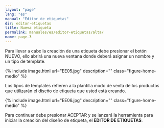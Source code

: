 ```yaml
---
layout: "page"
lang: "es"
manual: "Editor de etiquetas"
dir: editor-etiquetas
title: Nueva etiqueta
permalink: manuales/es/editor-etiquetas/alta/
name: page-3
---
```


Para llevar a cabo la creación de una etiqueta debe presionar el botón NUEVO, ello abrirá una nueva ventana donde deberá asignar un nombre y un tipo de template.

{% include image.html url="EE05.jpg" description="" class="figure-home-medio" %}

Los tipos de templates refieren a la plantilla modo de venta de los productos que utilizarán el diseño de etiqueta que usted está creando.

{% include image.html url="EE06.jpg" description="" class="figure-home-medio" %}

Para continuar debe presionar ACEPTAR y se lanzará la herramienta para iniciar la creación del diseño de etiqueta, el **EDITOR DE ETIQUETAS**.
